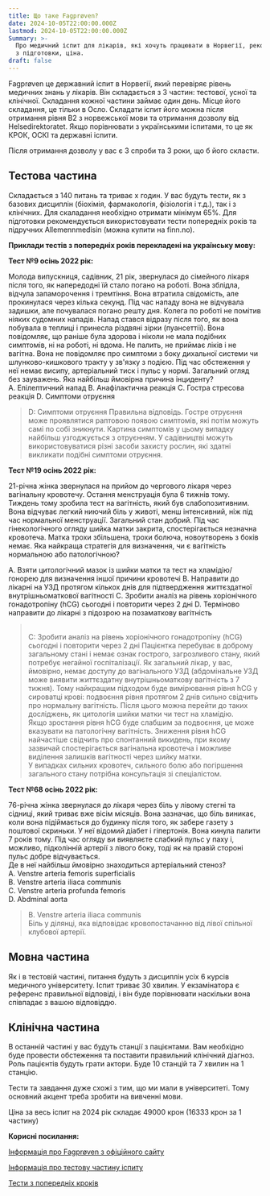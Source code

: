 ```yaml
---
title: Що таке Fagprøven?
date: 2024-10-05T22:00:00.000Z
lastmod: 2024-10-05T22:00:00.000Z
Summary: >-
  Про медичний іспит для лікарів, які хочуть працювати в Норвегії, рекомендації
  з підготовки, ціна.
draft: false
---
```


Fagprøven це державний іспит в Норвегії, який перевіряє рівень медичних знань у лікарів. Він складається з 3 частин: тестової, усної та клінічної.  Складання кожної частини займає один день. Місце його складання, це тільки в Осло. Складати іспит його можна після отримання рівня В2 з норвежської мови та отримання дозволу від Helsedirektoratet. Якщо порівнювати з українськими іспитами, то це як КРОК, ОСКІ та державні іспити.

Після отримання дозволу у вас є 3 спроби та 3 роки, що б його скласти.

## Тестова частина

Складається з 140 питань та триває х годин. У вас будуть тести, як з базових дисциплін (біохімія, фармакологія, фізіологія і т.д.), так і з клінічних. Для скаладання необхідно отримати мінімум 65%. Для підготовки рекомендується використовувати тести попередніх років та підручних Allemennmedisin (можна купити на finn.no).

**Приклади тестів з попередніх років перекладені на українську мову:**

**Тест №9 осінь 2022 рік:**

Молода випускниця, садівник, 21 рік, звернулася до сімейного лікаря після того, як напередодні їй стало погано на роботі. Вона зблідла, відчула запаморочення і тремтіння. Вона втратила свідомість, але прокинулася через кілька секунд. Під час нападу вона не відчувала задишки, але почувалася погано решту дня. Колега по роботі не помітив ніяких судомних нападів. Напад стався відразу після того, як вона побувала в теплиці і принесла різдвяні зірки (пуансеттії). Вона повідомляє, що раніше була здорова і ніколи не мала подібних симптомів, ні на роботі, ні вдома. Не палить, не приймає ліків і не вагітна. Вона не повідомляє про симптоми з боку дихальної системи чи шлунково-кишкового тракту у зв'язку з подією. Під час обстеження у неї немає висипу, артеріальний тиск і пульс у нормі. Загальний огляд без зауважень. Яка найбільш ймовірна причина інциденту? \
A. Епілептичний напад
B. Анафілактична реакція
C. Гостра стресова реакція
D. Симптоми отруєння

> D: Симптоми отруєння
> Правильна відповідь. Гостре отруєння може проявлятися раптовою появою симптомів, які потім можуть самі по собі зникнути. Картина симптомів у цьому випадку найбільш узгоджується з отруєнням. У садівництві можуть використовуватися різні засоби захисту рослин, які здатні викликати подібні симптоми отруєння.

**Тест №19 осінь 2022 рік:**

21-річна жінка звернулася на прийом до чергового лікаря через вагінальну кровотечу. Остання менструація була 6 тижнів тому. Тиждень тому зробила тест на вагітність, який був слабопозитивним. Вона відчуває легкий ниючий біль у животі, менш інтенсивний, ніж під час нормальної менструації. Загальний стан добрий. Під час гінекологічного огляду шийка матки закрита, спостерігається незначна кровотеча. Матка трохи збільшена, трохи болюча, новоутворень з боків немає.
Яка найкраща стратегія для визначення, чи є вагітність нормальною або патологічною?

A. Взяти цитологічний мазок із шийки матки та тест на хламідію/гонорею для визначення іншої причини кровотечі
B. Направити до лікарні на УЗД протягом кількох днів для підтвердження життєздатної внутрішньоматкової вагітності
C. Зробити аналіз на рівень хоріонічного гонадотропіну (hCG) сьогодні і повторити через 2 дні
D. Терміново направити до лікарні з підозрою на позаматкову вагітність

> \
> C: Зробити аналіз на рівень хоріонічного гонадотропіну (hCG) сьогодні і повторити через 2 дні
> Пацієнтка перебуває в доброму загальному стані і немає ознак гострого, загрозливого стану, який потребує негайної госпіталізації. Як загальний лікар, у вас, ймовірно, немає доступу до вагінального УЗД (абдомінальне УЗД може виявити життєздатну внутрішньоматкову вагітність з 7 тижня). Тому найкращим підходом буде вимірювання рівня hCG у сироватці крові: подвоєння рівня протягом 2 днів сильно свідчить про нормальну вагітність. Після цього можна перейти до таких досліджень, як цитологія шийки матки чи тест на хламідію.\
> Якщо зростання рівня hCG буде слабшим за подвоєння, це може вказувати на патологічну вагітність. Зниження рівня hCG найчастіше свідчить про спонтанний викидень, при якому зазвичай спостерігається вагінальна кровотеча і можливе виділення залишків вагітності через шийку матки.\
> У випадках сильних кровотеч, сильного болю або погіршення загального стану потрібна консультація зі спеціалістом.

**Тест №68 осінь 2022 рік:**

76-річна жінка звернулася до лікаря через біль у лівому стегні та сідниці, який триває вже вісім місяців. Вона зазначає, що біль виникає, коли вона підіймається до будинку після того, як забере газету з поштової скриньки. У неї відомий діабет і гіпертонія. Вона кинула палити 7 років тому. Під час огляду ви виявляєте слабкий пульс у паху і, можливо, підколінній артерії з лівого боку, тоді як на правій стороні пульс добре відчувається.\
Де в неї найбільш ймовірно знаходиться артеріальний стеноз?\
A. Venstre arteria femoris superficialis \
B. Venstre arteria iliaca communis \
C. Venstre arteria profunda femoris \
D. Abdminal aorta

> B. Venstre arteria iliaca communis \
> Біль у ділянці, яка відповідає кровопостачанню від лівої спільної клубової артерії.

## Мовна частина

Як і в тестовій частині, питання будуть з дисциплін усіх 6 курсів медичного університету. Іспит триває 30 хвилин. У екзамінатора є референс правильної відповіді, і він буде порівнювати наскільки вона співпадає з вашою відповіддю.

## Клінічна частина

В останній частині у вас будуть станції з пацієнтами. Вам необхідно буде провести обстеження та поставити правильний клінічний діагноз.  Роль пацієнтів будуть грати актори. Буде 10 станцій та 7 хвилин на 1 станцію.

Тести та завдання дуже схожі з тим, що ми мали в університеті. Тому основний акцент треба зробити на вивченні мови.

Ціна за весь іспит на 2024 рік складає 49000 крон (16333 крон за 1 частину)

**Корисні посилання:**

[Інформація про Fagprøven з офіційного сайту](https://www.med.uio.no/studier/fagproven/)

[Інформація про тестову частину іспиту](https://www.med.uio.no/studier/fagproven/digital-skriftlig-eksamen-for-fagproven/)

[Тести з попередніх кроків](https://www.uio.no/studier/program/medisin/tidligere-eksamensoppgaver/fagproven/)
